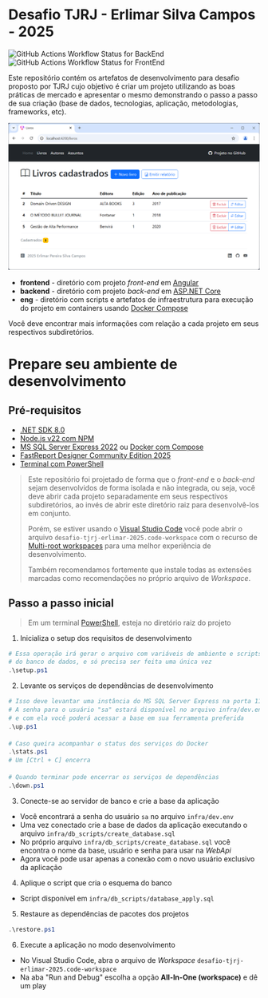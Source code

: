 # Desafio TJRJ - Erlimar Silva Campos - 2025

![GitHub Actions Workflow Status for BackEnd](https://img.shields.io/github/actions/workflow/status/erlimar/desafio-tjrj-erlimar-2025/ci-backend.yml?branch=main&style=for-the-badge&logo=github&label=CI%20-%20BackEnd)
![GitHub Actions Workflow Status for FrontEnd](https://img.shields.io/github/actions/workflow/status/erlimar/desafio-tjrj-erlimar-2025/ci-frontend.yml?branch=main&style=for-the-badge&logo=github&label=CI%20-%20FrontEnd)

Este repositório contém os artefatos de desenvolvimento para desafio proposto por TJRJ 
cujo objetivo é criar um projeto utilizando as boas práticas de mercado e apresentar o
mesmo demonstrando o passo a passo de sua criação (base de dados, tecnologias, aplicação,
metodologias, frameworks, etc).

![](printscreen-20250304.png)

- **frontend** - diretório com projeto _front-end_ em [Angular][ANGULAR]
- **backend** - diretório com projeto _back-end_ em [ASP.NET Core][ASPNETCORE]
- **eng** - diretório com scripts e artefatos de infraestrutura para execução do projeto
em containers usando [Docker Compose][DOCKERCOMPOSE]

Você deve encontrar mais informações com relação a cada projeto em seus respectivos
subdiretórios.

# Prepare seu ambiente de desenvolvimento

## Pré-requisitos

- [.NET SDK 8.0][DOTNETSDK]
- [Node.js v22 com NPM][NODEJS]
- [MS SQL Server Express 2022][MSSQL] ou [Docker com Compose][DOCKERCOMPOSE]
- [FastReport Designer Community Edition 2025][FASTREPORTDESIGNER]
- [Terminal com PowerShell][POWERSHELL]

> Este repositório foi projetado de forma que o _front-end_ e o _back-end_ sejam desenvolvidos
> de forma isolada e não integrada, ou seja, você deve abrir cada projeto separadamente em seus
> respectivos subdiretórios, ao invés de abrir este diretório raiz para desenvolvê-los em
> conjunto.
> 
> Porém, se estiver usando o [Visual Studio Code](https://code.visualstudio.com) você
> pode abrir o arquivo `desafio-tjrj-erlimar-2025.code-workspace` com o recurso de
> [Multi-root workspaces](https://code.visualstudio.com/docs/editor/workspaces/workspaces)
> para uma melhor experiência de desenvolvimento.
> 
> Também recomendamos fortemente que instale todas as extensões marcadas como recomendações
> no próprio arquivo de _Workspace_.

## Passo a passo inicial

> Em um terminal [PowerShell][POWERSHELL], esteja no diretório raiz do projeto

1. Inicializa o setup dos requisitos de desenvolvimento
```powershell
# Essa operação irá gerar o arquivo com variáveis de ambiente e scripts de criação
# do banco de dados, e só precisa ser feita uma única vez
.\setup.ps1
```

2. Levante os serviços de dependências de desenvolvimento
```powershell
# Isso deve levantar uma instância do MS SQL Server Express na porta 11433
# A senha para o usuário "sa" estará disponível no arquivo infra/dev.env
# e com ela você poderá acessar a base em sua ferramenta preferida
.\up.ps1

# Caso queira acompanhar o status dos serviços do Docker
.\stats.ps1
# Um [Ctrl + C] encerra

# Quando terminar pode encerrar os serviços de dependências
.\down.ps1
```

3. Conecte-se ao servidor de banco e crie a base da aplicação

- Você encontrará a senha do usuário `sa` no arquivo `infra/dev.env`
- Uma vez conectado crie a base de dados da aplicação executando o arquivo `infra/db_scripts/create_database.sql`
- No próprio arquivo `infra/db_scripts/create_database.sql` você encontra o nome da base, usuário e senha para usar na _WebApi_
- Agora você pode usar apenas a conexão com o novo usuário exclusivo da aplicação

4. Aplique o script que cria o esquema do banco

- Script disponível em `infra/db_scripts/database_apply.sql`

5. Restaure as dependências de pacotes dos projetos
```powershell
.\restore.ps1
```

6. Execute a aplicação no modo desenvolvimento

- No Visual Studio Code, abra o arquivo de _Workspace_ `desafio-tjrj-erlimar-2025.code-workspace`
- Na aba "Run and Debug" escolha a opção **All-In-One (workspace)** e dê um play

<!-- links -->
[ANGULAR]: https://angular.io
[ASPNETCORE]: https://asp.net
[DOCKERCOMPOSE]: https://docs.docker.com/compose/
[DOTNETSDK]: https://dotnet.microsoft.com/pt-br/download/dotnet/8.0
[NODEJS]: https://nodejs.org/pt
[MSSQL]: https://www.microsoft.com/pt-br/sql-server/sql-server-2022
[FASTREPORTDESIGNER]: https://fastreports.github.io/FastReport.Documentation/FastReportDesignerCommunityEdition.html
[POWERSHELL]: https://learn.microsoft.com/pt-br/powershell/